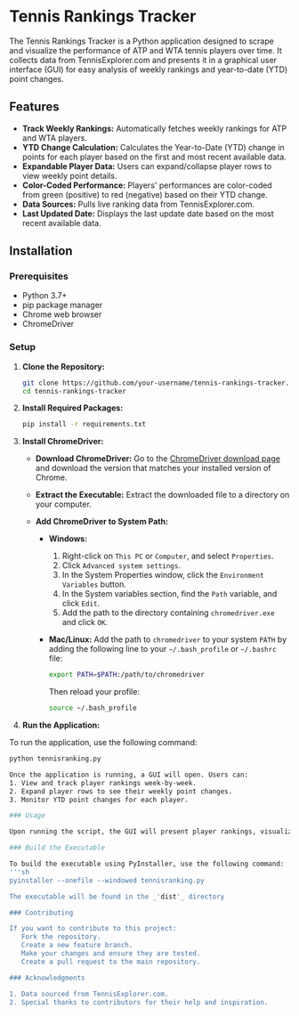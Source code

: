 # Tennis Rankings Tracker

The Tennis Rankings Tracker is a Python application designed to scrape and visualize the performance of ATP and WTA tennis players over time. It collects data from TennisExplorer.com and presents it in a graphical user interface (GUI) for easy analysis of weekly rankings and year-to-date (YTD) point changes.

## Features

- **Track Weekly Rankings:** Automatically fetches weekly rankings for ATP and WTA players.
- **YTD Change Calculation:** Calculates the Year-to-Date (YTD) change in points for each player based on the first and most recent available data.
- **Expandable Player Data:** Users can expand/collapse player rows to view weekly point details.
- **Color-Coded Performance:** Players' performances are color-coded from green (positive) to red (negative) based on their YTD change.
- **Data Sources:** Pulls live ranking data from TennisExplorer.com.
- **Last Updated Date:** Displays the last update date based on the most recent available data.

## Installation

### Prerequisites

- Python 3.7+
- pip package manager
- Chrome web browser
- ChromeDriver

### Setup

1. **Clone the Repository:**
   ```sh
   git clone https://github.com/your-username/tennis-rankings-tracker.git
   cd tennis-rankings-tracker

2. **Install Required Packages:**
   ```sh
   pip install -r requirements.txt

3. **Install ChromeDriver:**

   - **Download ChromeDriver:**
     Go to the [ChromeDriver download page](https://sites.google.com/a/chromium.org/chromedriver/downloads) and download the version that matches your installed version of Chrome.

   - **Extract the Executable:**
     Extract the downloaded file to a directory on your computer.

   - **Add ChromeDriver to System Path:**

     - **Windows:**
       1. Right-click on `This PC` or `Computer`, and select `Properties`.
       2. Click `Advanced system settings`.
       3. In the System Properties window, click the `Environment Variables` button.
       4. In the System variables section, find the `Path` variable, and click `Edit`.
       5. Add the path to the directory containing `chromedriver.exe` and click `OK`.

     - **Mac/Linux:**
       Add the path to `chromedriver` to your system `PATH` by adding the following line to your `~/.bash_profile` or `~/.bashrc` file:
       ```sh
       export PATH=$PATH:/path/to/chromedriver
       ```
       Then reload your profile:
       ```sh
       source ~/.bash_profile
       ```
4. **Run the Application:**

To run the application, use the following command:
   ```sh
   python tennisranking.py

Once the application is running, a GUI will open. Users can:
   1. View and track player rankings week-by-week.
   2. Expand player rows to see their weekly point changes.
   3. Monitor YTD point changes for each player.

### Usage 

Upon running the script, the GUI will present player rankings, visualizing both ATP and WTA data in separate tabs. You can expand each player to see weekly points and collapse it back when needed. The last updated date is shown at the top of the interface, based on the latest data fetched.

### Build the Executable 

To build the executable using PyInstaller, use the following command:
   '''sh
   pyinstaller --onefile --windowed tennisranking.py

The executable will be found in the _'dist'_ directory

### Contributing

If you want to contribute to this project:
      Fork the repository.
      Create a new feature branch.
      Make your changes and ensure they are tested.
      Create a pull request to the main repository.

### Acknowledgments

   1. Data sourced from TennisExplorer.com.
   2. Special thanks to contributors for their help and inspiration.
